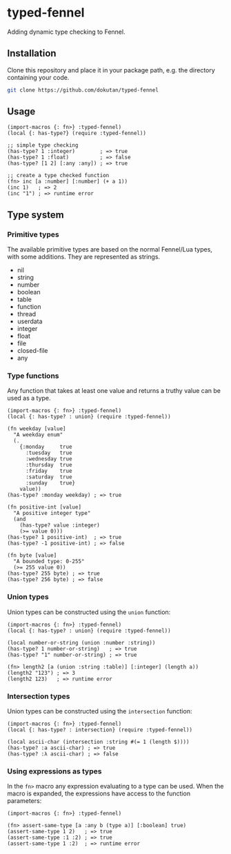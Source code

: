 # typed-fennel
Adding dynamic type checking to Fennel.

## Installation
Clone this repository and place it in your package path, e.g. the directory containing your code.

```sh
git clone https://github.com/dokutan/typed-fennel
```

## Usage

```fennel
(import-macros {: fn>} :typed-fennel)
(local {: has-type?} (require :typed-fennel))

;; simple type checking
(has-type? 1 :integer)        ; => true
(has-type? 1 :float)          ; => false
(has-type? [1 2] [:any :any]) ; => true

;; create a type checked function
(fn> inc [a :number] [:number] (+ a 1))
(inc 1)   ; => 2
(inc "1") ; => runtime error
```

## Type system

### Primitive types
The available primitive types are based on the normal Fennel/Lua types, with some additions. They are represented as strings.

- nil
- string
- number
- boolean
- table
- function
- thread
- userdata
- integer
- float
- file
- closed-file
- any

### Type functions
Any function that takes at least one value and returns a truthy value can be used as a type.

```fennel
(import-macros {: fn>} :typed-fennel)
(local {: has-type? : union} (require :typed-fennel))

(fn weekday [value]
  "A weekday enum"
  (.
    {:monday     true
      :tuesday   true
      :wednesday true
      :thursday  true
      :friday    true
      :saturday  true
      :sunday    true}
    value))
(has-type? :monday weekday) ; => true

(fn positive-int [value]
  "A positive integer type"
  (and
    (has-type? value :integer)
    (>= value 0)))
(has-type? 1 positive-int)  ; => true
(has-type? -1 positive-int) ; => false

(fn byte [value]
  "A bounded type: 0-255"
  (>= 255 value 0))
(has-type? 255 byte) ; => true
(has-type? 256 byte) ; => false
```

### Union types
Union types can be constructed using the ``union`` function:

```fennel
(import-macros {: fn>} :typed-fennel)
(local {: has-type? : union} (require :typed-fennel))

(local number-or-string (union :number :string))
(has-type? 1 number-or-string)   ; => true
(has-type? "1" number-or-string) ; => true

(fn> length2 [a (union :string :table)] [:integer] (length a))
(length2 "123") ; => 3 
(length2 123)   ; => runtime error
```

### Intersection types
Union types can be constructed using the ``intersection`` function:

```fennel
(import-macros {: fn>} :typed-fennel)
(local {: has-type? : intersection} (require :typed-fennel))

(local ascii-char (intersection :string #(= 1 (length $))))
(has-type? :a ascii-char) ; => true
(has-type? :λ ascii-char) ; => false
```

### Using expressions as types
In the ``fn>`` macro any expression evaluating to a type can be used.
When the macro is expanded, the expressions have access to the function parameters:

```fennel
(import-macros {: fn>} :typed-fennel)

(fn> assert-same-type [a :any b (type a)] [:boolean] true)
(assert-same-type 1 2)   ; => true
(assert-same-type :1 :2) ; => true
(assert-same-type 1 :2)  ; => runtime error
```

